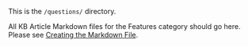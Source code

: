 This is the `/questions/` directory.

All KB Article Markdown files for the Features category should go here. Please see [Creating the Markdown File](https://github.com/websharks/team/wiki/KB-Articles-::-Creating-the-Markdown-File).
